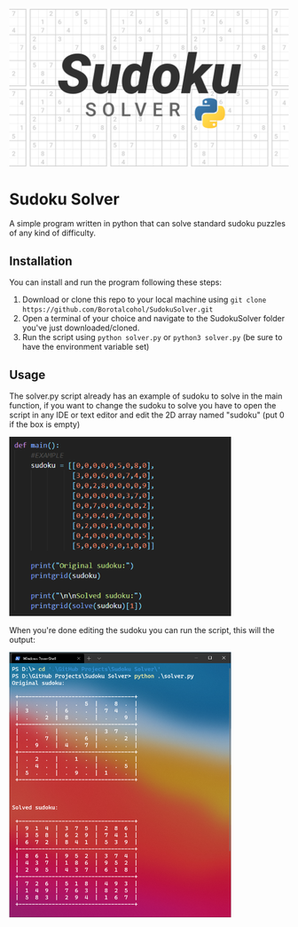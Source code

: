 ![Cover](res/SudokuSolverCover.png)

# Sudoku Solver
A simple program written in python that can solve standard sudoku puzzles of any kind of difficulty.

## Installation
You can install and run the program following these steps:
1. Download or clone this repo to your local machine using ```git clone https://github.com/Borotalcohol/SudokuSolver.git```
2. Open a terminal of your choice and navigate to the SudokuSolver folder you've just downloaded/cloned.
3. Run the script using ```python solver.py``` or ```python3 solver.py``` (be sure to have the environment variable set)

## Usage
The solver.py script already has an example of sudoku to solve in the main function,
if you want to change the sudoku to solve you have to open the script in any
IDE or text editor and edit the 2D array named "sudoku" (put 0 if the box is empty)

<img src="res/CodeExample.png" alt="Code image" width="400"/>


When you're done editing the sudoku you can run the script, this will the output:

<img src="res/RunningExample.png" alt="Output example" width="400"/>
